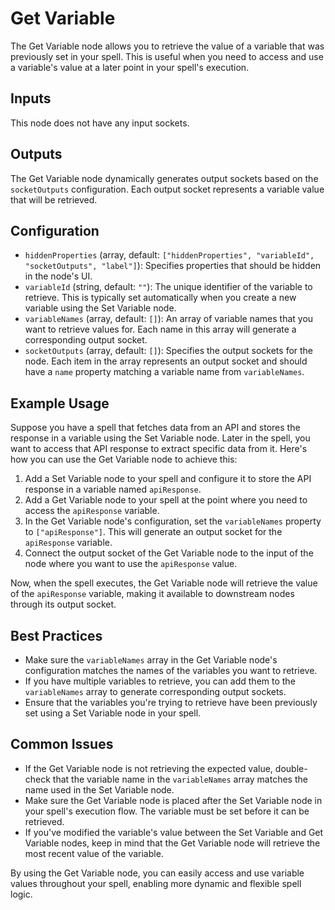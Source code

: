 # Get Variable

The Get Variable node allows you to retrieve the value of a variable that was previously set in your spell. This is useful when you need to access and use a variable's value at a later point in your spell's execution.

## Inputs

This node does not have any input sockets.

## Outputs

The Get Variable node dynamically generates output sockets based on the `socketOutputs` configuration. Each output socket represents a variable value that will be retrieved.

## Configuration

- `hiddenProperties` (array, default: `["hiddenProperties", "variableId", "socketOutputs", "label"]`): Specifies properties that should be hidden in the node's UI.
- `variableId` (string, default: `""`): The unique identifier of the variable to retrieve. This is typically set automatically when you create a new variable using the Set Variable node.
- `variableNames` (array, default: `[]`): An array of variable names that you want to retrieve values for. Each name in this array will generate a corresponding output socket.
- `socketOutputs` (array, default: `[]`): Specifies the output sockets for the node. Each item in the array represents an output socket and should have a `name` property matching a variable name from `variableNames`.

## Example Usage

Suppose you have a spell that fetches data from an API and stores the response in a variable using the Set Variable node. Later in the spell, you want to access that API response to extract specific data from it. Here's how you can use the Get Variable node to achieve this:

1. Add a Set Variable node to your spell and configure it to store the API response in a variable named `apiResponse`.
2. Add a Get Variable node to your spell at the point where you need to access the `apiResponse` variable.
3. In the Get Variable node's configuration, set the `variableNames` property to `["apiResponse"]`. This will generate an output socket for the `apiResponse` variable.
4. Connect the output socket of the Get Variable node to the input of the node where you want to use the `apiResponse` value.

Now, when the spell executes, the Get Variable node will retrieve the value of the `apiResponse` variable, making it available to downstream nodes through its output socket.

## Best Practices

- Make sure the `variableNames` array in the Get Variable node's configuration matches the names of the variables you want to retrieve.
- If you have multiple variables to retrieve, you can add them to the `variableNames` array to generate corresponding output sockets.
- Ensure that the variables you're trying to retrieve have been previously set using a Set Variable node in your spell.

## Common Issues

- If the Get Variable node is not retrieving the expected value, double-check that the variable name in the `variableNames` array matches the name used in the Set Variable node.
- Make sure the Get Variable node is placed after the Set Variable node in your spell's execution flow. The variable must be set before it can be retrieved.
- If you've modified the variable's value between the Set Variable and Get Variable nodes, keep in mind that the Get Variable node will retrieve the most recent value of the variable.

By using the Get Variable node, you can easily access and use variable values throughout your spell, enabling more dynamic and flexible spell logic.